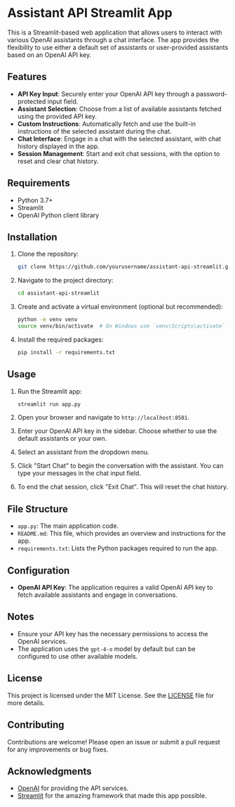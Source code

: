 
# Assistant API Streamlit App

This is a Streamlit-based web application that allows users to interact with various OpenAI assistants through a chat interface. The app provides the flexibility to use either a default set of assistants or user-provided assistants based on an OpenAI API key.

## Features

- **API Key Input**: Securely enter your OpenAI API key through a password-protected input field.
- **Assistant Selection**: Choose from a list of available assistants fetched using the provided API key.
- **Custom Instructions**: Automatically fetch and use the built-in instructions of the selected assistant during the chat.
- **Chat Interface**: Engage in a chat with the selected assistant, with chat history displayed in the app.
- **Session Management**: Start and exit chat sessions, with the option to reset and clear chat history.

## Requirements

- Python 3.7+
- Streamlit
- OpenAI Python client library

## Installation

1. Clone the repository:
   ```bash
   git clone https://github.com/yourusername/assistant-api-streamlit.git
   ```
2. Navigate to the project directory:
   ```bash
   cd assistant-api-streamlit
   ```
3. Create and activate a virtual environment (optional but recommended):
   ```bash
   python -m venv venv
   source venv/bin/activate  # On Windows use `venv\Scripts\activate`
   ```
4. Install the required packages:
   ```bash
   pip install -r requirements.txt
   ```

## Usage

1. Run the Streamlit app:
   ```bash
   streamlit run app.py
   ```
2. Open your browser and navigate to `http://localhost:8501`.

3. Enter your OpenAI API key in the sidebar. Choose whether to use the default assistants or your own.

4. Select an assistant from the dropdown menu.

5. Click "Start Chat" to begin the conversation with the assistant. You can type your messages in the chat input field.

6. To end the chat session, click "Exit Chat". This will reset the chat history.

## File Structure

- `app.py`: The main application code.
- `README.md`: This file, which provides an overview and instructions for the app.
- `requirements.txt`: Lists the Python packages required to run the app.

## Configuration

- **OpenAI API Key**: The application requires a valid OpenAI API key to fetch available assistants and engage in conversations.

## Notes

- Ensure your API key has the necessary permissions to access the OpenAI services.
- The application uses the `gpt-4-o` model by default but can be configured to use other available models.

## License

This project is licensed under the MIT License. See the [LICENSE](LICENSE) file for more details.

## Contributing

Contributions are welcome! Please open an issue or submit a pull request for any improvements or bug fixes.

## Acknowledgments

- [OpenAI](https://www.openai.com/) for providing the API services.
- [Streamlit](https://www.streamlit.io/) for the amazing framework that made this app possible.
